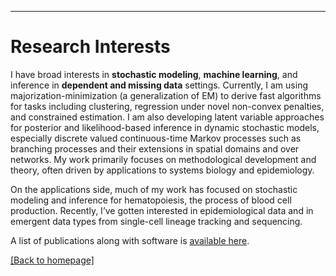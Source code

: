 
---
# [](#header-1)Research Interests



I have broad interests in __stochastic modeling__, __machine learning__, and inference in __dependent and missing data__ settings. Currently, I am using majorization-minimization (a generalization of EM) to derive fast algorithms for tasks including clustering, regression under novel non-convex penalties, and constrained estimation. I am also developing latent variable approaches for posterior and likelihood-based inference in dynamic stochastic models, especially discrete valued continuous-time Markov processes such as branching processes and their extensions in spatial domains and over networks. My work primarily focuses on methodological development and theory, often driven by applications to systems biology and epidemiology. 

On the applications side, much of my work has focused on stochastic modeling and inference for hematopoiesis, the process of blood cell production. Recently, I’ve gotten interested in epidemiological data and in emergent data types from single-cell lineage tracking and sequencing. 

A list of publications along with software is [available here](https://jasonxu90.github.io/publications.html).

[ [Back to homepage] ](./)

